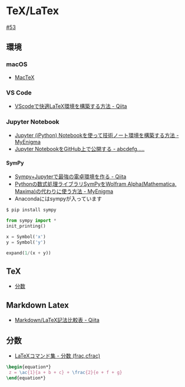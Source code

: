 # TeX/LaTex

[#53](https://github.com/hdknr/scriptogr.am/issues/53)

## 環境

### macOS

- [MacTeX](https://texwiki.texjp.org/?MacTeX#mirror)

### VS Code

- [VScodeで快適LaTeX環境を構築する方法 - Qiita](https://qiita.com/ichigism/items/707e8a5def368a69e9a6)

### Jupyter Notebook

- [Jupyter (iPython) Notebookを使って技術ノート環境を構築する方法 - MyEnigma](https://myenigma.hatenablog.com/entry/2016/02/20/183423)
- [Jupyter NotebookをGitHub上で公開する - abcdefg.....](http://pppurple.hatenablog.com/entry/2016/06/11/194713)


#### SymPy

- [Sympy+Jupyterで最強の電卓環境を作る - Qiita](https://qiita.com/pashango2/items/500d23c8f43784b54315)
- [Pythonの数式処理ライブラリSymPyをWolfram Alpha(Mathematica, Maxima)の代わりに使う方法 - MyEnigma](https://myenigma.hatenablog.com/entry/2015/11/21/222755)
- Anacondaにはsympyが入っています

~~~bash
$ pip install sympy
~~~

~~~py
from sympy import *
init_printing()

x = Symbol('x')
y = Symbol('y')

expand(1/(x + y))
~~~

## TeX

- [分数](http://www.latex-cmd.com/equation/frac.html)


## Markdown Latex

- [Markdown/LaTeX記法比較表 - Qiita](https://qiita.com/icoxfog417/items/41a6793579eaf7bc0e00)


## 分数

- [LaTeXコマンド集 - 分数 (frac,cfrac)](http://www.latex-cmd.com/equation/frac.html)


~~~latex
\begin{equation*}
 z = \ac{1}{a + b + c} + \frac{2}{e + f + g}
\end{equation*}
~~~
